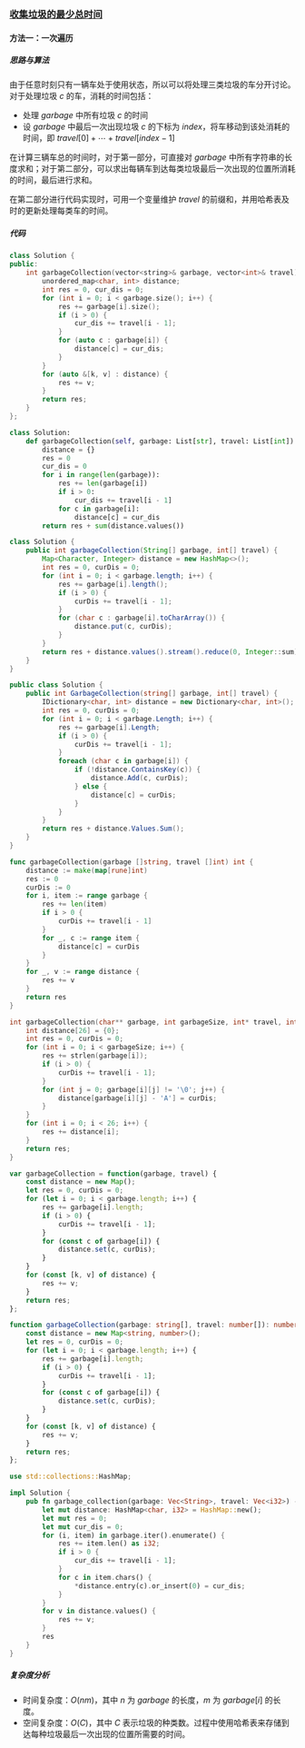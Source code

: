 ### [收集垃圾的最少总时间](https://leetcode.cn/problems/minimum-amount-of-time-to-collect-garbage/solutions/2768299/shou-ji-la-ji-de-zui-shao-zong-shi-jian-94b5h/)

#### 方法一：一次遍历

##### 思路与算法

由于任意时刻只有一辆车处于使用状态，所以可以将处理三类垃圾的车分开讨论。对于处理垃圾 $c$ 的车，消耗的时间包括：

- 处理 $\textit{garbage}$ 中所有垃圾 $c$ 的时间
- 设 $\textit{garbage}$ 中最后一次出现垃圾 $c$ 的下标为 $\textit{index}$，将车移动到该处消耗的时间，即 $\textit{travel}[0] + \cdots + \textit{travel}[index-1]$

在计算三辆车总的时间时，对于第一部分，可直接对 $\textit{garbage}$ 中所有字符串的长度求和；对于第二部分，可以求出每辆车到达每类垃圾最后一次出现的位置所消耗的时间，最后进行求和。

在第二部分进行代码实现时，可用一个变量维护 $\textit{travel}$ 的前缀和，并用哈希表及时的更新处理每类车的时间。

##### 代码

```c++
class Solution {
public:
    int garbageCollection(vector<string>& garbage, vector<int>& travel) {
        unordered_map<char, int> distance;
        int res = 0, cur_dis = 0;
        for (int i = 0; i < garbage.size(); i++) {
            res += garbage[i].size();
            if (i > 0) {
                cur_dis += travel[i - 1];
            }
            for (auto c : garbage[i]) {
                distance[c] = cur_dis;
            }
        }
        for (auto &[k, v] : distance) {
            res += v;
        }
        return res;
    }
};
```

```python
class Solution:
    def garbageCollection(self, garbage: List[str], travel: List[int]) -> int:
        distance = {}
        res = 0
        cur_dis = 0
        for i in range(len(garbage)):
            res += len(garbage[i])
            if i > 0:
                cur_dis += travel[i - 1]
            for c in garbage[i]:
                distance[c] = cur_dis
        return res + sum(distance.values())
```

```java
class Solution {
    public int garbageCollection(String[] garbage, int[] travel) {
        Map<Character, Integer> distance = new HashMap<>();
        int res = 0, curDis = 0;
        for (int i = 0; i < garbage.length; i++) {
            res += garbage[i].length();
            if (i > 0) {
                curDis += travel[i - 1];
            }
            for (char c : garbage[i].toCharArray()) {
                distance.put(c, curDis);
            }
        }
        return res + distance.values().stream().reduce(0, Integer::sum);
    }
}
```

```csharp
public class Solution {
    public int GarbageCollection(string[] garbage, int[] travel) {
        IDictionary<char, int> distance = new Dictionary<char, int>();
        int res = 0, curDis = 0;
        for (int i = 0; i < garbage.Length; i++) {
            res += garbage[i].Length;
            if (i > 0) {
                curDis += travel[i - 1];
            }
            foreach (char c in garbage[i]) {
                if (!distance.ContainsKey(c)) {
                    distance.Add(c, curDis);
                } else {
                    distance[c] = curDis;
                }
            }
        }
        return res + distance.Values.Sum();
    }
}
```

```go
func garbageCollection(garbage []string, travel []int) int {
    distance := make(map[rune]int)
    res := 0
    curDis := 0
    for i, item := range garbage {
        res += len(item)
        if i > 0 {
            curDis += travel[i - 1]
        }
        for _, c := range item {
            distance[c] = curDis
        }
    }
    for _, v := range distance {
        res += v
    }
    return res
}
```

```c
int garbageCollection(char** garbage, int garbageSize, int* travel, int travelSize) {
    int distance[26] = {0}; 
    int res = 0, curDis = 0;
    for (int i = 0; i < garbageSize; i++) {
        res += strlen(garbage[i]);
        if (i > 0) {
            curDis += travel[i - 1];
        }
        for (int j = 0; garbage[i][j] != '\0'; j++) {
            distance[garbage[i][j] - 'A'] = curDis;
        }
    }
    for (int i = 0; i < 26; i++) {
        res += distance[i];
    }
    return res;
}
```

```javascript
var garbageCollection = function(garbage, travel) {
    const distance = new Map();
    let res = 0, curDis = 0;
    for (let i = 0; i < garbage.length; i++) {
        res += garbage[i].length;
        if (i > 0) {
            curDis += travel[i - 1];
        }
        for (const c of garbage[i]) {
            distance.set(c, curDis);
        }
    }
    for (const [k, v] of distance) {
        res += v;
    }
    return res;
};
```

```typescript
function garbageCollection(garbage: string[], travel: number[]): number {
    const distance = new Map<string, number>();
    let res = 0, curDis = 0;
    for (let i = 0; i < garbage.length; i++) {
        res += garbage[i].length;
        if (i > 0) {
            curDis += travel[i - 1];
        }
        for (const c of garbage[i]) {
            distance.set(c, curDis);
        }
    }
    for (const [k, v] of distance) {
        res += v;
    }
    return res;
};
```

```rust
use std::collections::HashMap;

impl Solution {
    pub fn garbage_collection(garbage: Vec<String>, travel: Vec<i32>) -> i32 {
        let mut distance: HashMap<char, i32> = HashMap::new();
        let mut res = 0;
        let mut cur_dis = 0;
        for (i, item) in garbage.iter().enumerate() {
            res += item.len() as i32;
            if i > 0 {
                cur_dis += travel[i - 1];
            }
            for c in item.chars() {
                *distance.entry(c).or_insert(0) = cur_dis;
            }
        }
        for v in distance.values() {
            res += v;
        }
        res
    }
}
```

##### 复杂度分析

- 时间复杂度：$O(nm)$，其中 $n$ 为 $\textit{garbage}$ 的长度，$m$ 为 $\textit{garbage}[i]$ 的长度。
- 空间复杂度：$O(C)$，其中 $C$ 表示垃圾的种类数。过程中使用哈希表来存储到达每种垃圾最后一次出现的位置所需要的时间。
